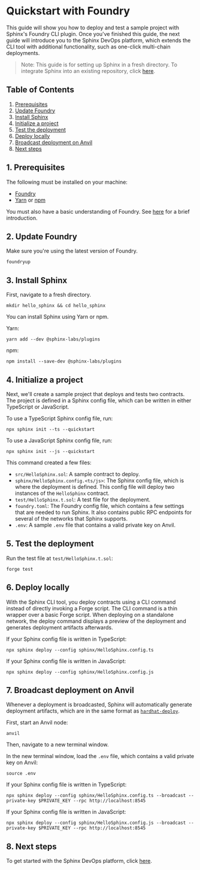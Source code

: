 # Quickstart with Foundry

This guide will show you how to deploy and test a sample project with Sphinx's Foundry CLI plugin. Once you've finished this guide, the next guide will introduce you to the Sphinx DevOps platform, which extends the CLI tool with additional functionality, such as one-click multi-chain deployments.

> Note: This guide is for setting up Sphinx in a fresh directory. To integrate Sphinx into an existing repository, click [here](https://github.com/sphinx-labs/sphinx/blob/develop/docs/cli-foundry-existing-project.md).

## Table of Contents

1. [Prerequisites](#1-prerequisites)
2. [Update Foundry](#2-update-foundry)
3. [Install Sphinx](#3-install-sphinx)
4. [Initialize a project](#4-initialize-a-project)
5. [Test the deployment](#5-test-the-deployment)
6. [Deploy locally](#6-deploy-locally)
7. [Broadcast deployment on Anvil](#7-broadcast-deployment-on-anvil)
8. [Next steps](#8-next-steps)

## 1. Prerequisites

The following must be installed on your machine:
- [Foundry](https://book.getfoundry.sh/getting-started/installation)
- [Yarn](https://classic.yarnpkg.com/lang/en/docs/install/) or [npm](https://docs.npmjs.com/downloading-and-installing-node-js-and-npm)

You must also have a basic understanding of Foundry. See [here](https://book.getfoundry.sh/getting-started/first-steps) for a brief introduction.

## 2. Update Foundry

Make sure you're using the latest version of Foundry.

```
foundryup
```

## 3. Install Sphinx

First, navigate to a fresh directory.

```
mkdir hello_sphinx && cd hello_sphinx
```

You can install Sphinx using Yarn or npm.

Yarn:
```
yarn add --dev @sphinx-labs/plugins
```

npm:
```
npm install --save-dev @sphinx-labs/plugins
```

## 4. Initialize a project

Next, we'll create a sample project that deploys and tests two contracts. The project is defined in a Sphinx config file, which can be written in either TypeScript or JavaScript.

To use a TypeScript Sphinx config file, run:
```
npx sphinx init --ts --quickstart
```

To use a JavaScript Sphinx config file, run:
```
npx sphinx init --js --quickstart
```

This command created a few files:
- `src/HelloSphinx.sol`: A sample contract to deploy.
- `sphinx/HelloSphinx.config.<ts/js>`: The Sphinx config file, which is where the deployment is defined. This config file will deploy two instances of the `HelloSphinx` contract.
- `test/HelloSphinx.t.sol`: A test file for the deployment.
- `foundry.toml`: The Foundry config file, which contains a few settings that are needed to run Sphinx. It also contains public RPC endpoints for several of the networks that Sphinx supports.
- `.env`: A sample `.env` file that contains a valid private key on Anvil.

## 5. Test the deployment

Run the test file at `test/HelloSphinx.t.sol`:

```
forge test
```

## 6. Deploy locally

With the Sphinx CLI tool, you deploy contracts using a CLI command instead of directly invoking a Forge script.
The CLI command is a thin wrapper over a basic Forge script. When deploying on a standalone network, the deploy command  displays a preview of the deployment and generates deployment artifacts afterwards.

If your Sphinx config file is written in TypeScript:

```
npx sphinx deploy --config sphinx/HelloSphinx.config.ts
```

If your Sphinx config file is written in JavaScript:

```
npx sphinx deploy --config sphinx/HelloSphinx.config.js
```

## 7. Broadcast deployment on Anvil

Whenever a deployment is broadcasted, Sphinx will automatically generate deployment artifacts, which
are in the same format as [`hardhat-deploy`](https://github.com/wighawag/hardhat-deploy).

First, start an Anvil node:
```
anvil
```

Then, navigate to a new terminal window.

In the new terminal window, load the `.env` file, which contains a valid private key on Anvil:

```
source .env
```

If your Sphinx config file is written in TypeScript:

```
npx sphinx deploy --config sphinx/HelloSphinx.config.ts --broadcast --private-key $PRIVATE_KEY --rpc http://localhost:8545
```

If your Sphinx config file is written in JavaScript:

```
npx sphinx deploy --config sphinx/HelloSphinx.config.js --broadcast --private-key $PRIVATE_KEY --rpc http://localhost:8545
```

## 8. Next steps

To get started with the Sphinx DevOps platform, click [here](https://github.com/sphinx-labs/sphinx/blob/develop/docs/ops-foundry-getting-started.md).
